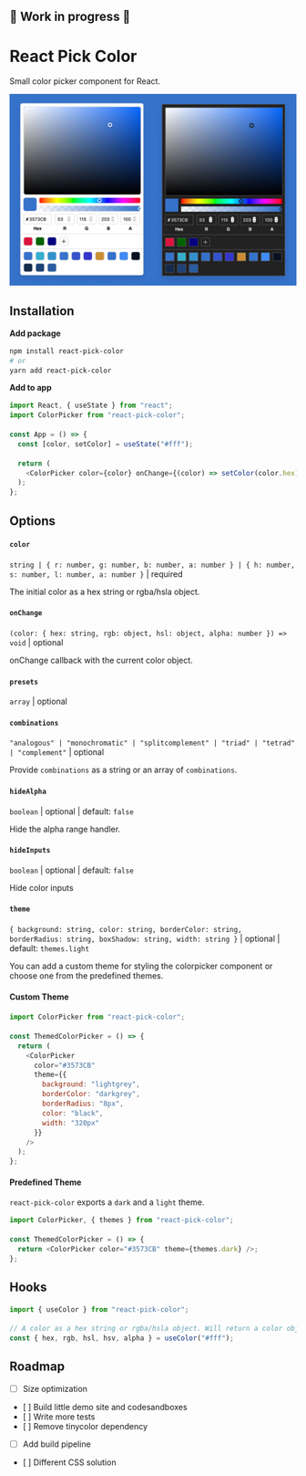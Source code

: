 ## 🚧 Work in progress 🚧

# React Pick Color

Small color picker component for React.

![Screenshot](./assets/react-pick-color.jpg)

## Installation

**Add package**

```sh
npm install react-pick-color
# or
yarn add react-pick-color
```

**Add to app**

```js
import React, { useState } from "react";
import ColorPicker from "react-pick-color";

const App = () => {
  const [color, setColor] = useState("#fff");

  return (
    <ColorPicker color={color} onChange={(color) => setColor(color.hex)} />
  );
};
```

## Options

#### `color`

`string | { r: number, g: number, b: number, a: number } | { h: number, s: number, l: number, a: number }` | required

The initial color as a hex string or rgba/hsla object.

#### `onChange`

`(color: { hex: string, rgb: object, hsl: object, alpha: number }) => void` | optional

onChange callback with the current color object.

#### `presets`

`array` | optional

#### `combinations`

`"analogous" | "monochromatic" | "splitcomplement" | "triad" | "tetrad" | "complement"` | optional

Provide `combinations` as a string or an array of `combinations`.

#### `hideAlpha`

`boolean` | optional | default: `false`

Hide the alpha range handler.

#### `hideInputs`

`boolean` | optional | default: `false`

Hide color inputs

#### `theme`

`{ background: string, color: string, borderColor: string, borderRadius: string, boxShadow: string, width: string }` | optional | default: `themes.light`

You can add a custom theme for styling the colorpicker component or choose one from the predefined themes.

#### Custom Theme

```js
import ColorPicker from "react-pick-color";

const ThemedColorPicker = () => {
  return (
    <ColorPicker
      color="#3573CB"
      theme={{
        background: "lightgrey",
        borderColor: "darkgrey",
        borderRadius: "8px",
        color: "black",
        width: "320px"
      }}
    />
  );
};
```

#### Predefined Theme

`react-pick-color` exports a `dark` and a `light` theme.

```js
import ColorPicker, { themes } from "react-pick-color";

const ThemedColorPicker = () => {
  return <ColorPicker color="#3573CB" theme={themes.dark} />;
};
```

## Hooks

```js
import { useColor } from "react-pick-color";

// A color as a hex string or rgba/hsla object. Will return a color object.
const { hex, rgb, hsl, hsv, alpha } = useColor("#fff");
```

## Roadmap

- [ ] Size optimization
- [ ] Build little demo site and codesandboxes
- [ ] Write more tests
- [ ] Remove tinycolor dependency
- [ ] Add build pipeline
- [ ] Different CSS solution
